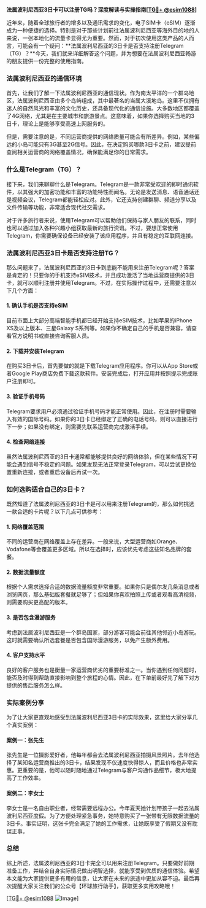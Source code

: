 **法属波利尼西亚3日卡可以注册TG吗？深度解读与实操指南[[TG💪+ @esim1088](https://t.me/s/esim1088)]**

近年来，随着全球旅行者的增多以及通讯需求的变化，电子SIM卡（eSIM）逐渐成为一种便捷的选择。特别是对于那些计划前往法属波利尼西亚等海外目的地的人来说，一张本地化的流量卡显得尤为重要。然而，对于初次使用这类产品的人而言，可能会有一个疑问：**法属波利尼西亚的3日卡是否支持注册Telegram（TG）？**今天，我们就来详细解答这个问题，并为想要在法属波利尼西亚畅游的朋友提供一份完整的使用指南。

### 法属波利尼西亚的通信环境

首先，让我们了解一下法属波利尼西亚的通信现状。作为南太平洋的一个群岛地区，法属波利尼西亚由多个岛屿组成，其中最著名的当属大溪地岛。这里不仅拥有迷人的自然风光和丰富的文化历史，还具备现代化的通信设施。大多数地区都覆盖了4G网络，尤其是在主要城市和旅游景点。这意味着，如果你选择购买当地的3日卡，理论上是能够享受高速上网服务的。

但是，需要注意的是，不同运营商提供的网络质量可能会有所差异。例如，某些偏远的小岛可能只有3G甚至2G信号。因此，在决定购买哪款3日卡之前，建议提前查阅相关运营商的网络覆盖情况，确保能满足你的日常需求。

### 什么是Telegram（TG）？

接下来，我们来聊聊什么是Telegram。Telegram是一款非常受欢迎的即时通讯软件，以其强大的加密功能和丰富的功能特性而闻名。无论是发送消息、语音通话还是视频会议，Telegram都能轻松应对。此外，它还支持创建群聊、频道分享以及文件传输等功能，非常适合现代社交需求。

对于许多旅行者来说，使用Telegram可以帮助他们保持与家人朋友的联系，同时也可以通过加入各种兴趣小组获取最新的旅行资讯。不过，要想正常使用Telegram，你需要确保设备已经安装了该应用程序，并且有稳定的互联网连接。

### 法属波利尼西亚3日卡是否支持注册TG？

那么问题来了，法属波利尼西亚的3日卡到底能不能用来注册Telegram呢？答案是肯定的！只要你的手机支持eSIM技术，并且成功激活了当地运营商提供的3日卡，就可以顺利注册并使用Telegram。不过，在实际操作过程中，还需要注意以下几个方面：

#### 1. 确认手机是否支持eSIM
目前市面上大部分高端智能手机都已经开始支持eSIM技术，比如苹果的iPhone XS及以上版本、三星Galaxy S系列等。如果你不确定自己的手机是否兼容，请查看官方说明书或直接咨询客服人员。

#### 2. 下载并安装Telegram
在购买3日卡后，首先要做的就是下载Telegram应用程序。你可以从App Store或者Google Play商店免费下载这款软件。安装完成后，打开应用并按照提示完成账户注册即可。

#### 3. 验证手机号码
Telegram要求用户必须通过验证手机号码才能正常使用。因此，在注册时需要输入有效的国际号码。如果你的3日卡已经绑定了正确的电话号码，则可以直接进行下一步；如果没有绑定，则需要先联系运营商完成激活手续。

#### 4. 检查网络连接
虽然法属波利尼西亚的3日卡通常都能够提供良好的网络体验，但在某些情况下可能会遇到信号不稳定的问题。如果发现无法正常登录Telegram，可以尝试更换位置重新连接，或者重启设备后再试一次。

### 如何选购适合自己的3日卡？

既然知道了法属波利尼西亚的3日卡是可以用来注册Telegram的，那么如何挑选一款合适的卡片呢？以下几点可供参考：

#### 1. 网络覆盖范围
不同的运营商在网络覆盖上存在差异。一般来说，大型运营商如Orange、Vodafone等会覆盖更多区域。所以在选择时，应该优先考虑这些知名品牌的套餐。

#### 2. 数据流量额度
根据个人需求选择合适的数据流量额度非常重要。如果你只是偶尔发几条消息或者浏览网页，那么基础版套餐就足够了；但如果你喜欢拍照上传或者观看高清视频，则需要购买更高配的版本。

#### 3. 是否包含漫游服务
考虑到法属波利尼西亚是一个群岛国家，部分游客可能会前往其他邻近小岛游玩。这时就需要确认所选套餐是否包含国际漫游服务，以免产生额外费用。

#### 4. 客户支持水平
良好的客户服务也是衡量一家运营商优劣的重要标准之一。当你遇到任何问题时，能否及时得到帮助直接影响到整个旅程的心情。因此，在下单前最好先了解下对方提供的售后服务怎么样。

### 实际案例分享

为了让大家更直观地感受到法属波利尼西亚3日卡的实际效果，这里给大家分享几个真实案例：

#### 案例一：张先生
张先生是一位摄影爱好者，他每年都会去法属波利尼西亚拍摄风景照片。去年他选择了某知名运营商推出的3日卡，结果发现不仅速度快得惊人，而且价格也非常实惠。更重要的是，他可以随时随地通过Telegram与客户沟通作品细节，极大地提高了工作效率。

#### 案例二：李女士
李女士是一名自由职业者，经常需要远程办公。今年夏天她计划带孩子一起去法属波利尼西亚度假。为了方便处理紧急事务，她特意购买了一张带有无限数据流量的3日卡。事实证明，这张卡完全满足了她的工作需求，让她既享受了假期又没有耽误正事。

### 总结

综上所述，法属波利尼西亚的3日卡完全可以用来注册Telegram。只要做好前期准备工作，并结合自身实际情况做出明智选择，就能享受到优质的通信体验。希望本文能为大家提供更多有用的信息，让大家在未来的旅途中更加从容不迫。最后再次提醒大家关注我们的公众号【环球旅行助手】，获取更多实用攻略哦！

[[TG💪+ @esim1088](https://t.me/s/esim1088) ![Image](https://i.postimg.cc/4NQfJmqS/Snipaste-2025-05-13-00-14-12.png)]